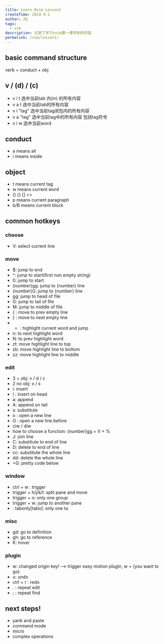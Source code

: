 ```yaml
---
title: Learn Nvim Lesson1
createTime: 2024-9-2
author: ZQ
tags:
  - vim
description: 记录了学习nvim第一课学到的内容
permalink: /vim/lesson1/
---
```


## basic command structure
verb + conduct + obj

## v / (d) / (c)

+ v i t 选中当前tab 内(in) 的所有内容
+ v a t 选中当前tab的所有内容
+ v i "tag" 选中当前tag闭包内的所有内容
+ v a "tag" 选中当前tag中的所有内容 包括tag符号
+ v i w 选中当前word

## conduct

+ a means all
+ i means inside

## object

+ t means current tag
+ w means current word
+ () {} [] <>
+ p means current paragraph
+ b/B means current block

## common hotkeys

### choose

+ V: select current line

### move

+ $: jump to end
+ ^: jump to start(first non empty string)
+ 0: jump to start
+ {number}gg: jump to {number} line
+ {number}G: jump to {number} line
+ gg: jump to head of file
+ G: jump to tail of file
+ M: jump to middle of file
+ { : move to prev empty line
+ } : move to next empty line
+ * : highlight current word and jump
+ n: to next highlight word
+ N: to prev highlight word
+ zt: move highlight line to top
+ zb: move highlight line to bottom
+ zz: move highlight line to middle

### edit

+ 3 + obj: v / d / c
+ 2 no obj: x / s
+ i: insert
+ I : insert on head
+ a: append
+ A: append on tail
+ s: substitute
+ o : open a new line
+ O : open a new line before
+ ciw / diw
+ how to choose a function: {number}gg + V + %
+ J: join line
+ C: substitute to end of line
+ D: delete to end of line
+ cc: substitute the whole line
+ dd: delete the whole line
+ =G: pretty code below

### window

+ ctrl + w : trigger
+ trigger + h/j/k/l: split pane and move
+ trigger + o: only one group
+ trigger + w: jump to another pane
+ : tabonly[tabo]: only one ta

### misc

- gd: go to definition
- gh: go to reference
- K: hover 

### plugin

- w: changed origin key! --> trigger easy motion plugin, w + {you want to go}
- u: undo
- ctrl + r : redo
- . : repeat edit
- ; : repeat find

## next steps!

+ yank and paste
+ command mode
+ micro
+ complex operations